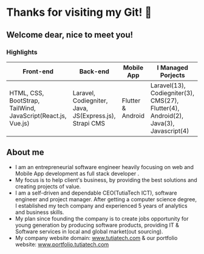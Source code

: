 # Thanks for visiting my Git! 👋  
## Welcome dear, nice to meet you!

### Highlights

|  Front-end   | Back-end   |  Mobile App   | I Managed Porjects   |
| ----------- | ----------- | ----------- | ----------- |
|HTML, CSS, BootStrap, TailWind, JavaScript(React.js, Vue.js) |Laravel, Codiegniter, Java, JS(Express.js), Strapi CMS |Flutter & Android|Laravel(13), Codiegniter(3), CMS(27), Flutter(4), Android(2), Java(3), Javascript(4)|

## About me

* I am an entrepreneurial software engineer heavily focusing on web and Mobile App development as full stack developer .
* My focus is to help client's business, by providing the best solutions and creating projects of value.
* I am a self-driven and dependable CEO(TutiaTech ICT), software engineer and project manager. After getting a computer science degree, I established my tech company and experienced 5 years of analytics and business skills. 
* My plan since founding the company is to create jobs opportunity for young generation by producing software products, providing IT & Software services in local and global market(out sourcing).
* My company website domain: <a target="blank" href="https://tutiatech.com"> www.tutiatech.com </a> & our portfolio website: 
<a target="blank" href="https://portfolio.tutiatech.com/"> www.portfolio.tutiatech.com</a>
